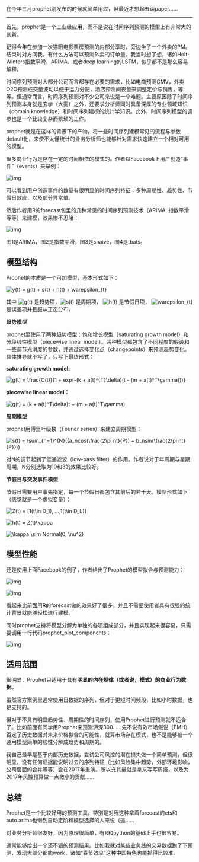 在今年三月prophet刚发布的时候就简单用过，但最近才想起去读paper……

------

首先，prophet是一个工业级应用，而不是说在时间序列预测的模型上有非常大的创新。

记得今年在参加一次猫眼电影票房预测的内部分享时，旁边坐了一个外卖的PM。结束时对方问我，有什么方法可以预测外卖的订单量。我当时想了想，诸如Holt-Winters指数平滑、ARIMA、或者deep learning的LSTM，似乎都不是那么容易解释。

时间序列预测对大部分公司而言都存在必要的需求，比如电商预测GMV，外卖O2O预测成交量波动以便于运力分配，酒店预测间夜量来调整定价与销售，等等。但通常而言，时间序列预测对不少公司来说是一个难题。主要原因除了时间序列预测本身就是玄学（大雾）之外，还要求分析师同时具备深厚的专业领域知识（domain knowledge）和时间序列建模的统计学知识。此外，时间序列模型的调参也是一个比较复杂而繁琐的工作。

prophet就是在这样的背景下的产物，将一些时间序列建模常见的流程与参数default化，来使不太懂统计的业务分析师也能够针对需求快速建立一个相对可用的模型。

很多商业行为是存在一定的时间相依的模式的。作者以Facebook上用户创造“事件”（events）来举例：

![img](https://pic4.zhimg.com/80/v2-ef385d40037fbbfd5b87e199e89683ef_hd.jpg)

可以看到用户创造事件的数量有很明显的时间序列特征：多种周期性、趋势性、节假日效应，以及部分异常值。

然后作者用R的forecast包里的几种常见的时间序列预测技术（ARIMA, 指数平滑等等）来建模，效果惨不忍睹：

![img](https://pic3.zhimg.com/80/v2-d8a8f169bfa29c87b95b0eb615e53733_hd.jpg)

图1是ARIMA，图2是指数平滑，图3是snaive，图4是tbats。

## 模型结构

Prophet的本质是一个可加模型，基本形式如下：

![y(t) = g(t) + s(t) + h(t) + \varepsilon_{t}](https://www.zhihu.com/equation?tex=y%28t%29+%3D+g%28t%29+%2B+s%28t%29+%2B+h%28t%29+%2B+%5Cvarepsilon_%7Bt%7D)

其中 ![g(t)](https://www.zhihu.com/equation?tex=g%28t%29) 是趋势项，![s(t)](https://www.zhihu.com/equation?tex=s%28t%29) 是周期项， ![h(t)](https://www.zhihu.com/equation?tex=h%28t%29) 是节假日项， ![\varepsilon_{t}](https://www.zhihu.com/equation?tex=%5Cvarepsilon_%7Bt%7D) 是误差项并且服从正态分布。

**趋势模型**

prophet里使用了两种趋势模型：饱和增长模型（saturating growth model）和分段线性模型（piecewise linear model）。两种模型都包含了不同程度的假设和一些调节光滑度的参数，并通过选择变化点（changepoints）来预测趋势变化。具体推导就不写了，只写下最终形式：

**saturating growth model:**

![g(t) = \frac{C(t)}{1 + exp(-(k + a(t)^{T}\delta)(t - (m + a(t)^T\gamma)))}](https://www.zhihu.com/equation?tex=g%28t%29+%3D+%5Cfrac%7BC%28t%29%7D%7B1+%2B+exp%28-%28k+%2B+a%28t%29%5E%7BT%7D%5Cdelta%29%28t+-+%28m+%2B+a%28t%29%5ET%5Cgamma%29%29%29%7D)

**piecewise linear model：**

![g(t) = (k + a(t)^T\delta)t + (m + a(t)^T\gamma)](https://www.zhihu.com/equation?tex=g%28t%29+%3D+%28k+%2B+a%28t%29%5ET%5Cdelta%29t+%2B+%28m+%2B+a%28t%29%5ET%5Cgamma%29)

**周期模型**

prophet用傅里叶级数（Fourier series）来建立周期模型：

![s(t) = \sum_{n=1}^{N}({a_ncos(\frac{2\pi nt}{P}) + b_nsin(\frac{2\pi nt}{P}}))](https://www.zhihu.com/equation?tex=s%28t%29+%3D+%5Csum_%7Bn%3D1%7D%5E%7BN%7D%28%7Ba_ncos%28%5Cfrac%7B2%5Cpi+nt%7D%7BP%7D%29+%2B+b_nsin%28%5Cfrac%7B2%5Cpi+nt%7D%7BP%7D%7D%29%29)

对N的调节起到了低通滤波（low-pass filter）的作用。作者说对于年周期与星期周期，N分别选取为10和3的效果比较好。

**节假日与突发事件模型**

节假日需要用户事先指定，每一个节假日都包含其前后的若干天。模型形式如下（感觉就是一个虚拟变量）：

![Z(t) = [1(t\in D_1), ...,1(t\in D_L)]](https://www.zhihu.com/equation?tex=Z%28t%29+%3D+%5B1%28t%5Cin+D_1%29%2C+...%2C1%28t%5Cin+D_L%29%5D)

![h(t) = Z(t)\kappa](https://www.zhihu.com/equation?tex=h%28t%29+%3D+Z%28t%29%5Ckappa)

![\kappa \sim Normal(0, \nu^2)](https://www.zhihu.com/equation?tex=%5Ckappa+%5Csim+Normal%280%2C+%5Cnu%5E2%29)

## 模型性能

还是使用上面Facebook的例子，作者给出了Prophet的模型拟合与预测能力：

![img](https://pic2.zhimg.com/80/v2-cb808afc95f559b0c7895e8a75b11086_hd.jpg)

![img](https://pic2.zhimg.com/80/v2-d83ed58f86a1459f4195acc217ec75ec_hd.jpg)

看起来比前面用R的forecast做的效果好了很多，并且不需要使用者具有很强的统计背景就能够轻松进行建模。

同时prophet支持将模型分解为单独的各项组成部分，并且实现起来很容易，只需要调用一行代码prophet_plot_components：

![img](https://pic1.zhimg.com/80/v2-9eb5121f2ad91362e3ae470cfe6f6174_hd.jpg)

## 适用范围

很明显，Prophet只适用于具有**明显的内在规律（或者说，模式）的商业行为数据。**

虽然官方案例里通常使用日数据的序列，但对于更短时间频段，比如小时数据，也是支持的。

但对于不具有明显趋势性、周期性的时间序列，使用Prophet进行预测就不适合了。比如前面有同学用Prophet来预测沪深300……先不说有效市场假说（EMH）否定了历史数据对未来价格拟合的可能性，就算市场存在模式，也不是能够被一个通用模型简单的线性分解成趋势和周期的。

我自己最早是基于内部历史数据，尝试公司风控的潜在损失做一个简单预测，但很明显，没有任何证据能说明过去的序列特征（比如风险集中趋势，外部环境影响，公司层面的合并等等）会在2017年重演。所以充其量就是拿来写写周报，以及为2017年风控预算做一点微小的贡献……

## 总结

Prophet是一个比较好用的预测工具，特别是对我这种拿着forecast的ets和auto.arima也懒到自动定阶和模型选择的人来说（逃……

对业务分析师很友好，因为原理很简单，有R和python的基础上手也很容易。

通常能够给出一个还不错的预测结果。比如我就对某些业务线的交易数据跑了下预测，发现大部分都能work，诸如“春节效应”这种中国特色也能抓得比较准。

 